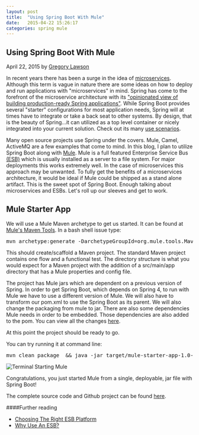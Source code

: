 ```yaml
---
layout: post
title:  "Using Spring Boot With Mule"
date:   2015-04-22 15:26:17
categories: spring mule
---
```


## Using Spring Boot With Mule

April 22, 2015 by [Gregory Lawson](/about.html)

In recent years there has been a surge in the idea of [microservices](http://martinfowler.com/articles/microservices.html).
Although this term is vague in nature there are some ideas on how to deploy and run applications
with "microservices" in mind. Spring has come to the forefront of the microservice architecture with its
["opinionated view of building production-ready Spring applications"](http://projects.spring.io/spring-boot/).
 While Spring Boot provides several "starter" configurations for most application needs, Spring will at times have to
integrate or take a back seat to other systems. By design, that is the beauty of Spring...it can utilized as a top level container
or nicely integrated into your current solution. Check out its many [use scenarios](http://docs.spring.io/spring/docs/current/spring-framework-reference/htmlsingle/#overview-usagescenarios).

Many open source projects use Spring under the covers. Mule, Camel, ActiveMQ are a few examples that come to mind.
In this blog, I plan to utilize Spring Boot along with [Mule](https://www.mulesoft.com/platform/soa/mule-esb-open-source-esb).
 Mule is a full featured Enterprise Service Bus [(ESB)](http://en.wikipedia.org/wiki/Enterprise_service_bus) which is usually installed
as a server to a file system. For major deployments this works extremely well. In the case of microservices this approach may be
unwanted. To fully get the benefits of a microservices architecture, it would be ideal if Mule could be shipped as a
stand alone artifact. This is the sweet spot of Spring Boot. Enough talking about microservices and ESBs. Let's roll
up our sleeves and get to work.

## Mule Starter App

We will use a Mule Maven archetype to get us started. It can be found at [Mule's Maven Tools](http://www.mulesoft.org/documentation/display/current/Maven+Tools+for+Mule+ESB#MavenToolsforMuleESB-CreatingaMuleApplication).
In a bash shell issue type:

<?prettify lang=sh?>
<pre class="prettyprint">
mvn archetype:generate -DarchetypeGroupId=org.mule.tools.Maven -DarchetypeArtifactId=Maven-achetype-mule-app -DarchetypeVersion=1.0 -DgroupId=org.taptech.app -DartifactId=mule-starter-app -Dversion=1.0-SNAPSHOT -DmuleVersion=3.6.1 -Dpackage=org.taptech.app -Dtransports=http,jms,vm,file,ftp -Dmodules=db,xml,jersey,json,ws
</pre>

This should create/scaffold a Maven project. The standard Maven project contains one flow and  a functional test. The 
directory structure is what you would expect for a Maven project with the addition of a src/main/app directory that 
has a Mule properties and config file.

The project has Mule jars which are dependent on a previous version of Spring. In order to get Spring Boot, which depends 
on Spring 4, to run with Mule we have to use a different version of Mule. We will also have to transform our pom.xml to 
use the Spring Boot as its parent. We will also change the packaging from mule to jar. There are also some dependencies 
Mule needs in order to be embedded. Those dependencies are also added to the pom. You can view all the changes [here](https://github.com/glawson6/mule-starter-app/blob/master/pom.xml).

At this point the project should be ready to go. 

You can try running it at command line:

<?prettify lang=sh?>
<pre class="prettyprint">
mvn clean package  && java -jar target/mule-starter-app-1.0-SNAPSHOT.jar
</pre>

<img class="side-image img-responsive" src="/img/terminal-start-Mule.png" alt="Terminal Starting Mule">

Congratulations, you just started Mule from a single, deployable, jar file with Spring Boot!

The complete source code and Github project can be found [here](https://github.com/glawson6/mule-starter-app).

####Further reading
* [Choosing The Right ESB Platform](http://blogs.mulesoft.org/choosing-the-right-esb-platform/)
* [Why Use An ESB?](http://www.mulesoft.org/why-use-esb)
